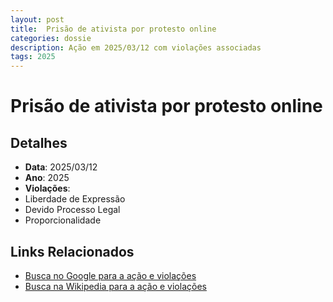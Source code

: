 ```yaml
---
layout: post
title:  Prisão de ativista por protesto online
categories: dossie
description: Ação em 2025/03/12 com violações associadas
tags: 2025
---
```


# Prisão de ativista por protesto online

## Detalhes
- **Data**: 2025/03/12
- **Ano**: 2025
- **Violações**:
- Liberdade de Expressão
- Devido Processo Legal
- Proporcionalidade

## Links Relacionados
- [Busca no Google para a ação e violações](https://www.google.com/search?q=%22Alexandre%20de%20Moraes%22%20Pris%C3%A3o%20de%20ativista%20por%20protesto%20online%20Liberdade%20de%20Express%C3%A3o%20Devido%20Processo%20Legal%20Proporcionalidade%202025)
- [Busca na Wikipedia para a ação e violações](https://en.wikipedia.org/w/index.php?search=%22Alexandre%20de%20Moraes%22%20Pris%C3%A3o%20de%20ativista%20por%20protesto%20online%20Liberdade%20de%20Express%C3%A3o%20Devido%20Processo%20Legal%20Proporcionalidade%202025)
